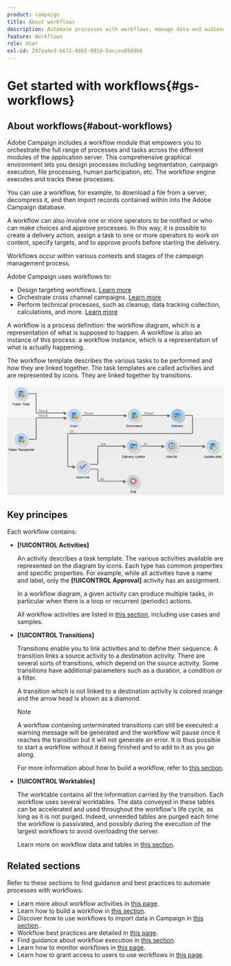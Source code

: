 ```yaml
---
product: campaign
title: About workflows
description: Automate processes with workflows, manage data and audiences, send messages, and more.
feature: Workflows
role: User
exl-id: 297aa4e3-b672-46b5-9016-5accee8568b8
---
```

# Get started with workflows{#gs-workflows}

## About workflows{#about-workflows}

Adobe Campaign includes a workflow module that empowers you to orchestrate the full range of processes and tasks across the different modules of the application server. This comprehensive graphical environment lets you design processes including segmentation, campaign execution, file processing, human participation, etc. The workflow engine executes and tracks these processes.

You can use a workflow, for example, to download a file from a server, decompress it, and then import records contained within into the Adobe Campaign database.

A workflow can also involve one or more operators to be notified or who can make choices and approve processes. In this way, it is possible to create a delivery action, assign a task to one or more operators to work on content, specify targets, and to approve proofs before starting the delivery.

Workflows occur within various contexts and stages of the campaign management process.

Adobe Campaign uses workflows to:

* Design targeting workflows. [Learn more](#targeting-workflows)
* Orchestrate cross channel campaigns. [Learn more](#campaign-workflows)
* Perform technical processes, such as cleanup, data tracking collection, calculations, and more. [Learn more](#technical-workflows)

A workflow is a process definition: the workflow diagram, which is a representation of what is supposed to happen. A workflow is also an instance of this process: a workflow instance, which is a representation of what is actually happening.

The workflow template describes the various tasks to be performed and how they are linked together. The task templates are called activities and are represented by icons. They are linked together by transitions.

![](assets/example1.png)

## Key principes

Each workflow contains:

* **[!UICONTROL Activities]**

  An activity describes a task template. The various activities available are represented on the diagram by icons. Each type has common properties and specific properties. For example, while all activities have a name and label, only the **[!UICONTROL Approval]** activity has an assignment.

  In a workflow diagram, a given activity can produce multiple tasks, in particular when there is a loop or recurrent (periodic) actions.

  All workflow activities are listed in [this section](activities.md), including use cases and samples.

* **[!UICONTROL Transitions]**

  Transitions enable you to link activities and to define their sequence. A transition links a source activity to a destination activity. There are several sorts of transitions, which depend on the source activity. Some transitions have additional parameters such as a duration, a condition or a filter.

  A transition which is not linked to a destination activity is colored orange and the arrow head is shown as a diamond.

  >[!NOTE]
  >
  >A workflow containing unterminated transitions can still be executed: a warning message will be generated and the workflow will pause once it reaches the transition but it will not generate an error. It is thus possible to start a workflow without it being finished and to add to it as you go along.

  For more information about how to build a workflow, refer to [this section](build-a-workflow.md).

* **[!UICONTROL Worktables]**

  The worktable contains all the information carried by the transition. Each workflow uses several worktables. The data conveyed in these tables can be accelerated and used throughout the workflow's life cycle, as long as it is not purged. Indeed, unneeded tables are purged each time the workflow is passivated, and possibly during the execution of the largest workflows to avoid overloading the server.

  Learn more on workflow data and tables in [this section](use-workflow-data.md).

## Related sections

Refer to these sections to find guidance and best practices to automate processes with workflows:

* Learn more about workflow activities in [this page](use-workflow-data.md).
* Learn how to build a workflow in [this section](build-a-workflow.md).
* Discover how to use workflows to import data in Campaign in [this section](campaign-workflows.md)..
* Workflow best practices are detailed in [this page](workflow-best-practices.md).
* Find guidance about workflow execution in [this section](start-a-workflow.md).
* Learn how to monitor workflows in [this page](monitor-workflow-execution.md).
* Learn how to grant access to users to use workflows in [this page](managing-rights.md).
